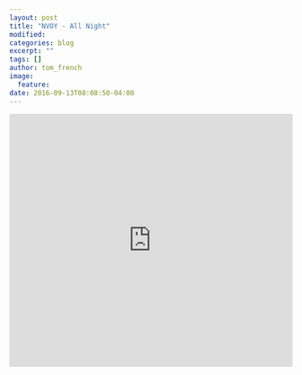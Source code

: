 ```yaml
---
layout: post
title: "NVOY - All Night"
modified:
categories: blog
excerpt: ""
tags: []
author: tom_french
image:
  feature:
date: 2016-09-13T08:08:50-04:00
---
```


<iframe width="100%" height="450" scrolling="no" frameborder="no" src="https://w.soundcloud.com/player/?url=https%3A//api.soundcloud.com/playlists/257540454&amp;auto_play=false&amp;hide_related=false&amp;show_comments=true&amp;show_user=true&amp;show_reposts=false&amp;visual=true"></iframe>
